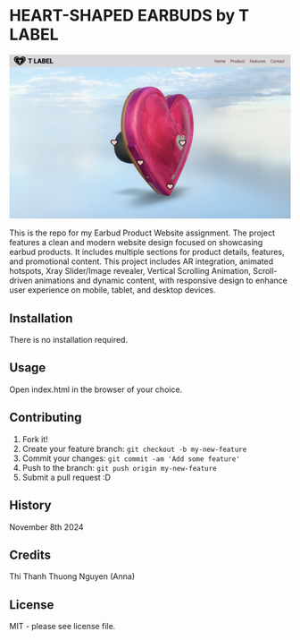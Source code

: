 # HEART-SHAPED EARBUDS by T LABEL

![Earbuds](./images/readme-desc.png)

This is the repo for my Earbud Product Website assignment. The project features a clean and modern website design focused on showcasing earbud products. It includes multiple sections for product details, features, and promotional content. This project includes AR integration, animated hotspots, Xray Slider/Image revealer, Vertical Scrolling Animation, Scroll-driven animations and dynamic content, with responsive design to enhance user experience on mobile, tablet, and desktop devices.

## Installation

There is no installation required.

## Usage

Open index.html in the browser of your choice.

## Contributing

1. Fork it!
2. Create your feature branch: `git checkout -b my-new-feature`
3. Commit your changes: `git commit -am 'Add some feature'`
4. Push to the branch: `git push origin my-new-feature`
5. Submit a pull request :D

## History

November 8th 2024

## Credits

Thi Thanh Thuong Nguyen (Anna)

## License

MIT - please see license file.
